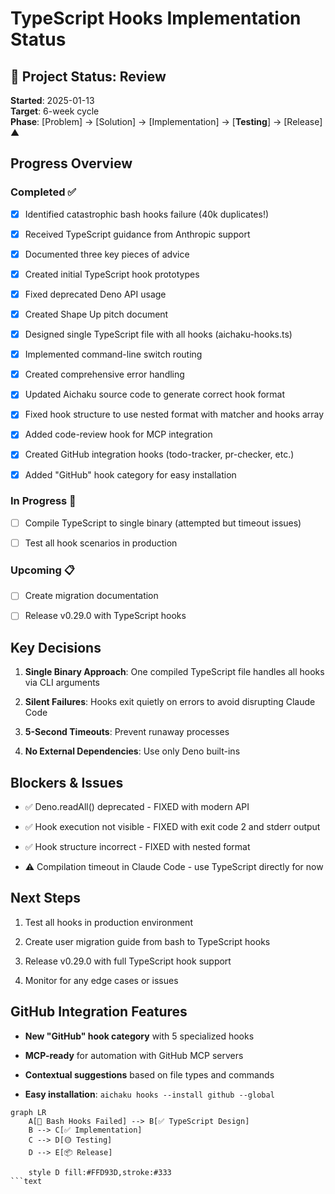 # TypeScript Hooks Implementation Status

## 🌳 Project Status: Review

**Started**: 2025-01-13\
**Target**: 6-week cycle\
**Phase**: [Problem] → [Solution] → [Implementation] → [**Testing**] → [Release]
▲

## Progress Overview

### Completed ✅

- [x] Identified catastrophic bash hooks failure (40k duplicates!)

- [x] Received TypeScript guidance from Anthropic support

- [x] Documented three key pieces of advice

- [x] Created initial TypeScript hook prototypes

- [x] Fixed deprecated Deno API usage

- [x] Created Shape Up pitch document

- [x] Designed single TypeScript file with all hooks (aichaku-hooks.ts)

- [x] Implemented command-line switch routing

- [x] Created comprehensive error handling

- [x] Updated Aichaku source code to generate correct hook format

- [x] Fixed hook structure to use nested format with matcher and hooks array

- [x] Added code-review hook for MCP integration

- [x] Created GitHub integration hooks (todo-tracker, pr-checker, etc.)

- [x] Added "GitHub" hook category for easy installation

### In Progress 🔄

- [ ] Compile TypeScript to single binary (attempted but timeout issues)

- [ ] Test all hook scenarios in production

### Upcoming 📋

- [ ] Create migration documentation

- [ ] Release v0.29.0 with TypeScript hooks

## Key Decisions

1. **Single Binary Approach**: One compiled TypeScript file handles all hooks
   via CLI arguments

2. **Silent Failures**: Hooks exit quietly on errors to avoid disrupting Claude
   Code

3. **5-Second Timeouts**: Prevent runaway processes

4. **No External Dependencies**: Use only Deno built-ins

## Blockers & Issues

- ✅ Deno.readAll() deprecated - FIXED with modern API

- ✅ Hook execution not visible - FIXED with exit code 2 and stderr output

- ✅ Hook structure incorrect - FIXED with nested format

- ⚠️ Compilation timeout in Claude Code - use TypeScript directly for now

## Next Steps

1. Test all hooks in production environment

2. Create user migration guide from bash to TypeScript hooks

3. Release v0.29.0 with full TypeScript hook support

4. Monitor for any edge cases or issues

## GitHub Integration Features

- **New "GitHub" hook category** with 5 specialized hooks

- **MCP-ready** for automation with GitHub MCP servers

- **Contextual suggestions** based on file types and commands

- **Easy installation**: `aichaku hooks --install github --global`

````mermaid
graph LR
    A[🔴 Bash Hooks Failed] --> B[✅ TypeScript Design]
    B --> C[✅ Implementation]
    C --> D[🟡 Testing]
    D --> E[📦 Release]

    style D fill:#FFD93D,stroke:#333
```text
````
